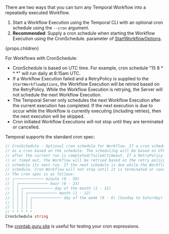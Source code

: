 There are two ways that you can turn any Temporal Workflow into a repeatedly executed Workflow.

1. Start a Workflow Execution using the Temporal CLI with an optional cron schedule using the `--cron` argument.
2. **Recommended**: Supply a cron schedule when starting the Workflow Execution using the CronSchedule.
   parameter of <a href={props.docUrl}>StartWorkflowOptions</a>.

<div>{props.children}</div>

For Workflows with CronSchedule:

- CronSchedule is based on UTC time.
  For example, cron schedule "15 8 \* \* \*" will run daily at 8:15am UTC.
- If a Workflow Execution failed and a RetryPolicy is supplied to the `StartWorkflowOptions`, the Workflow Execution will be retried based on the RetryPolicy.
  While the Workflow Execution is retrying, the Server will not schedule the next Workflow Execution.
- The Temporal Server only schedules the next Workflow Execution after the current execution has completed.
  If the next execution is due to occur while the Workflow is currently executing (including retries), then the next execution will be skipped.
- Cron initiated Workflow Executions will not stop until they are terminated or cancelled.

Temporal supports the standard cron spec:

```go
// CronSchedule - Optional cron schedule for Workflow. If a cron schedule is specified, the Workflow will run
// as a cron based on the schedule. The scheduling will be based on UTC time. The schedule for the next run only happens
// after the current run is completed/failed/timeout. If a RetryPolicy is also supplied, and the Workflow failed
// or timed out, the Workflow will be retried based on the retry policy. While the Workflow is retrying, it won't
// schedule its next run. If the next schedule is due while the Workflow is running (or retrying), then it will skip that
// schedule. Cron Workflow will not stop until it is terminated or cancelled (by returning temporal.CanceledError).
// The cron spec is as follows:
// ┌───────────── minute (0 - 59)
// │ ┌───────────── hour (0 - 23)
// │ │ ┌───────────── day of the month (1 - 31)
// │ │ │ ┌───────────── month (1 - 12)
// │ │ │ │ ┌───────────── day of the week (0 - 6) (Sunday to Saturday)
// │ │ │ │ │
// │ │ │ │ │
// * * * * *
CronSchedule string
```

The [crontab guru site](https://crontab.guru/) is useful for testing your cron expressions.
